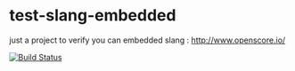 # test-slang-embedded
just a project to verify you can embedded slang : http://www.openscore.io/

[![Build Status](https://travis-ci.org/meirwah/test-slang-embedded.svg?branch=master)](https://travis-ci.org/meirwah/test-slang-embedded)
